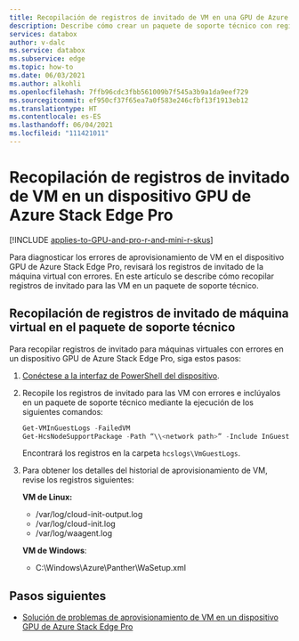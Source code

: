 ```yaml
---
title: Recopilación de registros de invitado de VM en una GPU de Azure Stack Edge Pro
description: Describe cómo crear un paquete de soporte técnico con registros de invitado para VM en un dispositivo GPU de Azure Stack Edge Pro.
services: databox
author: v-dalc
ms.service: databox
ms.subservice: edge
ms.topic: how-to
ms.date: 06/03/2021
ms.author: alkohli
ms.openlocfilehash: 7ffb96cdc3fbb561009b7f545a3b9a1da9eef729
ms.sourcegitcommit: ef950cf37f65ea7a0f583e246cfbf13f1913eb12
ms.translationtype: HT
ms.contentlocale: es-ES
ms.lasthandoff: 06/04/2021
ms.locfileid: "111421011"
---
```

# <a name="collect-vm-guest-logs-on-an-azure-stack-edge-pro-gpu-device"></a>Recopilación de registros de invitado de VM en un dispositivo GPU de Azure Stack Edge Pro

[!INCLUDE [applies-to-GPU-and-pro-r-and-mini-r-skus](../../includes/azure-stack-edge-applies-to-gpu-pro-r-mini-r-sku.md)]

Para diagnosticar los errores de aprovisionamiento de VM en el dispositivo GPU de Azure Stack Edge Pro, revisará los registros de invitado de la máquina virtual con errores. En este artículo se describe cómo recopilar registros de invitado para las VM en un paquete de soporte técnico.

## <a name="collect-vm-guest-logs-in-support-package"></a>Recopilación de registros de invitado de máquina virtual en el paquete de soporte técnico

Para recopilar registros de invitado para máquinas virtuales con errores en un dispositivo GPU de Azure Stack Edge Pro, siga estos pasos:

1. [Conéctese a la interfaz de PowerShell del dispositivo](azure-stack-edge-gpu-connect-powershell-interface.md#connect-to-the-powershell-interface).

2. Recopile los registros de invitado para las VM con errores e inclúyalos en un paquete de soporte técnico mediante la ejecución de los siguientes comandos:

   ```powershell
   Get-VMInGuestLogs -FailedVM
   Get-HcsNodeSupportPackage -Path “\\<network path>” -Include InGuestVMLogFiles -Credential “domain_name\user”
   ```

   Encontrará los registros en la carpeta `hcslogs\VmGuestLogs`.

3. Para obtener los detalles del historial de aprovisionamiento de VM, revise los registros siguientes:

   **VM de Linux:**
   - /var/log/cloud-init-output.log
   - /var/log/cloud-init.log
   - /var/log/waagent.log

   **VM de Windows**:
   - C:\Windows\Azure\Panther\WaSetup.xml

## <a name="next-steps"></a>Pasos siguientes

- [Solución de problemas de aprovisionamiento de VM en un dispositivo GPU de Azure Stack Edge Pro](azure-stack-edge-gpu-troubleshoot-virtual-machine-provisioning.md)